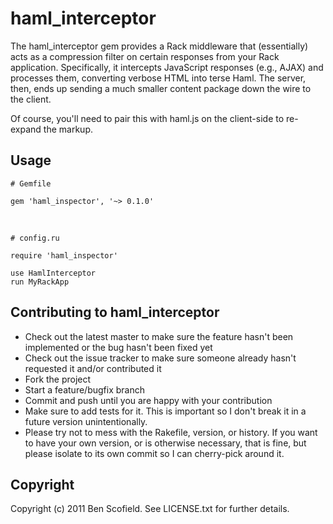 # haml_interceptor

The haml_interceptor gem provides a Rack middleware that (essentially) acts as a compression filter on certain responses from your Rack application. Specifically, it intercepts JavaScript responses (e.g., AJAX) and processes them, converting verbose HTML into terse Haml. The server, then, ends up sending a much smaller content package down the wire to the client.

Of course, you'll need to pair this with haml.js on the client-side to re-expand the markup.

## Usage

    # Gemfile

    gem 'haml_inspector', '~> 0.1.0'
&nbsp;

    # config.ru

    require 'haml_inspector'

    use HamlInterceptor
    run MyRackApp

## Contributing to haml_interceptor

* Check out the latest master to make sure the feature hasn't been implemented or the bug hasn't been fixed yet
* Check out the issue tracker to make sure someone already hasn't requested it and/or contributed it
* Fork the project
* Start a feature/bugfix branch
* Commit and push until you are happy with your contribution
* Make sure to add tests for it. This is important so I don't break it in a future version unintentionally.
* Please try not to mess with the Rakefile, version, or history. If you want to have your own version, or is otherwise necessary, that is fine, but please isolate to its own commit so I can cherry-pick around it.

## Copyright

Copyright (c) 2011 Ben Scofield. See LICENSE.txt for
further details.

